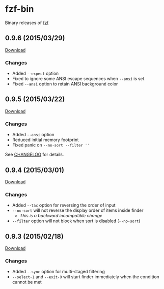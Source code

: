fzf-bin
=======

Binary releases of [fzf](https://github.com/junegunn/fzf)

0.9.6 (2015/03/29)
------------------

[Download](https://github.com/junegunn/fzf-bin/releases/tag/0.9.6)

### Changes

- Added `--expect` option
- Fixed to ignore some ANSI escape sequences when `--ansi` is set
- Fixed `--ansi` option to retain ANSI background color

0.9.5 (2015/03/22)
------------------

[Download](https://github.com/junegunn/fzf-bin/releases/tag/0.9.5)

### Changes

- Added `--ansi` option
- Reduced initial memory footprint
- Fixed panic on `--no-sort --filter ''`

See [CHANGELOG](https://github.com/junegunn/fzf/blob/master/CHANGELOG.md#095)
for details.

0.9.4 (2015/03/01)
------------------

[Download](https://github.com/junegunn/fzf-bin/releases/tag/0.9.4)

### Changes

- Added `--tac` option for reversing the order of input
- `--no-sort` will not reverse the display order of items inside finder
    - *This is a backward incompatible change*
- `--filter` option will not block when sort is disabled (`--no-sort`)

0.9.3 (2015/02/18)
------------------

[Download](https://github.com/junegunn/fzf-bin/releases/tag/0.9.3)

### Changes

- Added `--sync` option for multi-staged filtering
- `--select-1` and `--exit-0` will start finder immediately when the condition
  cannot be met

